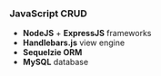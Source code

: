 ### JavaScript CRUD

- **NodeJS** + **ExpressJS** frameworks
- **Handlebars.js** view engine
- **Sequelzie ORM**
- **MySQL** database
